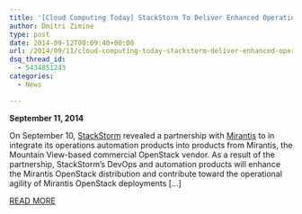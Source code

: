 ```yaml
---
title: '[Cloud Computing Today] StackStorm To Deliver Enhanced Operational Automation For OpenStack Vendor Mirantis'
author: Dmitri Zimine
type: post
date: 2014-09-12T00:09:40+00:00
url: /2014/09/11/cloud-computing-today-stackstorm-deliver-enhanced-operational-automation-openstack-vendor-mirantis/
dsq_thread_id:
  - 5434851243
categories:
  - News

---
```

**September 11, 2014**

On September 10, <a href="http://stackstorm.com/" target="_blank">StackStorm</a> revealed a partnership with <a href="https://www.mirantis.com/" target="_blank">Mirantis</a> to in integrate its operations automation products into products from Mirantis, the Mountain View-based commercial OpenStack vendor. As a result of the partnership, StackStorm’s DevOps and automation products will enhance the Mirantis OpenStack distribution and contribute toward the operational agility of Mirantis OpenStack deployments [&#8230;]

<a href="http://cloud-computing-today.com/2014/09/11/1071245/" target="_blank">READ MORE</a>